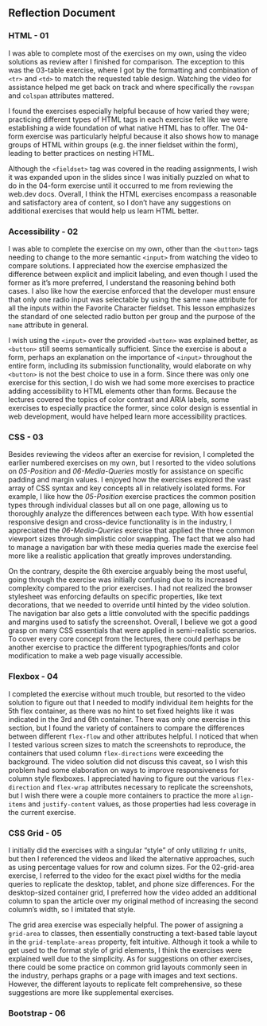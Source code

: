 ## Reflection Document

### HTML - 01

I was able to complete most of the exercises on my own, using the video solutions as review after I finished for comparison. The exception to this was the 03-table exercise, where I got by the formatting and combination of `<tr>` and `<td>` to match the requested table design. Watching the video for assistance helped me get back on track and where specifically the `rowspan` and `colspan` attributes mattered.

I found the exercises especially helpful because of how varied they were; practicing different types of HTML tags in each exercise felt like we were establishing a wide foundation of what native HTML has to offer. The 04-form exercise was particularly helpful because it also shows how to manage groups of HTML within groups (e.g. the inner fieldset within the form), leading to better practices on nesting HTML.

Although the `<fieldset>` tag was covered in the reading assignments, I wish it was expanded upon in the slides since I was initially puzzled on what to do in the 04-form exercise until it occurred to me from reviewing the web.dev docs. Overall, I think the HTML exercises encompass a reasonable and satisfactory area of content, so I don’t have any suggestions on additional exercises that would help us learn HTML better.

### Accessibility - 02

I was able to complete the exercise on my own, other than the `<button>` tags needing to change to the more semantic `<input>` from watching the video to compare solutions. I appreciated how the exercise emphasized the difference between explicit and implicit labeling, and even though I used the former as it’s more preferred, I understand the reasoning behind both cases. I also like how the exercise enforced that the developer must ensure that only one radio input was selectable by using the same `name` attribute for all the inputs within the Favorite Character fieldset. This lesson emphasizes the standard of one selected radio button per group and the purpose of the `name` attribute in general.

I wish using the `<input>` over the provided `<button>` was explained better, as `<button>` still seems semantically sufficient. Since the exercise is about a form, perhaps an explanation on the importance of `<input>` throughout the entire form, including its submission functionality, would elaborate on why `<button>` is not the best choice to use in a form. Since there was only one exercise for this section, I do wish we had some more exercises to practice adding accessibility to HTML elements other than forms. Because the lectures covered the topics of color contrast and ARIA labels, some exercises to especially practice the former, since color design is essential in web development, would have helped learn more accessibility practices.

### CSS - 03

Besides reviewing the videos after an exercise for revision, I completed the earlier numbered exercises on my own, but I resorted to the video solutions on _05-Position_ and _06-Media-Queries_ mostly for assistance on specific padding and margin values. I enjoyed how the exercises explored the vast array of CSS syntax and key concepts all in relatively isolated forms. For example, I like how the _05-Position_ exercise practices the common position types through individual classes but all on one page, allowing us to thoroughly analyze the differences between each type. With how essential responsive design and cross-device functionality is in the industry, I appreciated the _06-Media-Queries_ exercise that applied the three common viewport sizes through simplistic color swapping. The fact that we also had to manage a navigation bar with these media queries made the exercise feel more like a realistic application that greatly improves understanding.

On the contrary, despite the 6th exercise arguably being the most useful, going through the exercise was initially confusing due to its increased complexity compared to the prior exercises. I had not realized the browser stylesheet was enforcing defaults on specific properties, like text decorations, that we needed to override until hinted by the video solution. The navigation bar also gets a little convoluted with the specific paddings and margins used to satisfy the screenshot. Overall, I believe we got a good grasp on many CSS essentials that were applied in semi-realistic scenarios. To cover every core concept from the lectures, there could perhaps be another exercise to practice the different typographies/fonts and color modification to make a web page visually accessible.

### Flexbox - 04

I completed the exercise without much trouble, but resorted to the video solution to figure out that I needed to modify individual item heights for the 5th flex container, as there was no hint to set fixed heights like it was indicated in the 3rd and 6th container. There was only one exercise in this section, but I found the variety of containers to compare the differences between different `flex-flow` and other attributes helpful. I noticed that when I tested various screen sizes to match the screenshots to reproduce, the containers that used column `flex-directions` were exceeding the background. The video solution did not discuss this caveat, so I wish this problem had some elaboration on ways to improve responsiveness for column style flexboxes. I appreciated having to figure out the various `flex-direction` and `flex-wrap` attributes necessary to replicate the screenshots, but I wish there were a couple more containers to practice the more `align-items` and `justify-content` values, as those properties had less coverage in the current exercise.

### CSS Grid - 05

I initially did the exercises with a singular “style” of only utilizing `fr` units, but then I referenced the videos and liked the alternative approaches, such as using percentage values for row and column sizes. For the 02-grid-area exercise, I referred to the video for the exact pixel widths for the media queries to replicate the desktop, tablet, and phone size differences. For the desktop-sized container grid, I preferred how the video added an additional column to span the article over my original method of increasing the second column’s width, so I imitated that style.

The grid area exercise was especially helpful. The power of assigning a `grid-area` to classes, then essentially constructing a text-based table layout in the `grid-template-areas` property, felt intuitive. Although it took a while to get used to the format style of grid elements, I think the exercises were explained well due to the simplicity. As for suggestions on other exercises, there could be some practice on common grid layouts commonly seen in the industry, perhaps graphs or a page with images and text sections. However, the different layouts to replicate felt comprehensive, so these suggestions are more like supplemental exercises.

### Bootstrap - 06
